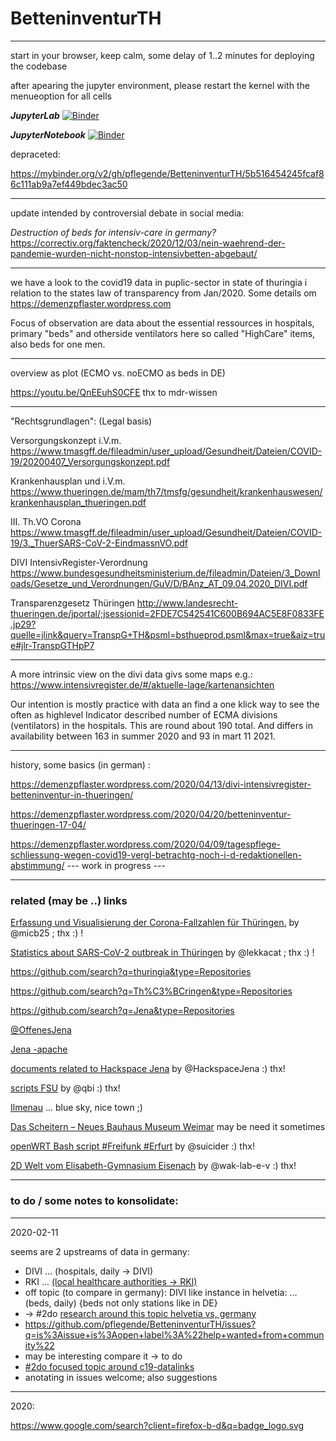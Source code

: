 # BetteninventurTH

***


start in your browser, keep calm, some delay of 1..2 minutes for deploying the codebase

after apearing the jupyter environment, please restart the kernel with the menueoption for all cells

***JupyterLab***
[![Binder](https://mybinder.org/badge_logo.svg)](https://mybinder.org/v2/gh/pflegende/BetteninventurTH/master?urlpath=lab/tree/BetteninventurThur-CountCat2ixio.ipynb)


***JupyterNotebook***
[![Binder](https://mybinder.org/badge_logo.svg)](https://mybinder.org/v2/gh/pflegende/BetteninventurTH/master?filepath=BetteninventurThur-CountCat2ixio.ipynb)




depraceted:

https://mybinder.org/v2/gh/pflegende/BetteninventurTH/5b516454245fcaf86c111ab9a7ef449bdec3ac50

***
update intended by controversial debate in social media:

_Destruction of beds for intensiv-care in germany?_
https://correctiv.org/faktencheck/2020/12/03/nein-waehrend-der-pandemie-wurden-nicht-nonstop-intensivbetten-abgebaut/

***

we have a look to the covid19 data in puplic-sector in state of thuringia i relation to the states law of transparency from Jan/2020.
Some details om https://demenzpflaster.wordpress.com

Focus of observation are data about the essential ressources in hospitals, primary "beds" and otherside ventilators here so called "HighCare" items, also beds for one men.


***

overview as plot (ECMO vs. noECMO as beds in DE)

https://youtu.be/QnEEuhS0CFE
thx to mdr-wissen


***

"Rechtsgrundlagen": (Legal basis)

Versorgungskonzept i.V.m. https://www.tmasgff.de/fileadmin/user_upload/Gesundheit/Dateien/COVID-19/20200407_Versorgungskonzept.pdf

Krankenhausplan und i.V.m. https://www.thueringen.de/mam/th7/tmsfg/gesundheit/krankenhauswesen/krankenhausplan_thueringen.pdf

III. Th.VO Corona https://www.tmasgff.de/fileadmin/user_upload/Gesundheit/Dateien/COVID-19/3._ThuerSARS-CoV-2-EindmassnVO.pdf

DIVI IntensivRegister-Verordnung  https://www.bundesgesundheitsministerium.de/fileadmin/Dateien/3_Downloads/Gesetze_und_Verordnungen/GuV/D/BAnz_AT_09.04.2020_DIVI.pdf

Transparenzgesetz Thüringen http://www.landesrecht-thueringen.de/jportal/;jsessionid=2FDE7C542541C600B694AC5E8F0833FE.jp29?quelle=jlink&query=TranspG+TH&psml=bsthueprod.psml&max=true&aiz=true#jlr-TranspGTHpP7

---

A more intrinsic view on the divi data givs some maps e.g.:
https://www.intensivregister.de/#/aktuelle-lage/kartenansichten

Our intention is mostly practice with data an find a one klick way to see the often as highlevel Indicator described number of ECMA divisions (ventilators) in the hospitals. This are round about 190 total. And differs in availability between 163 in summer 2020 and 93 in mart 11 2021.

---

history, some basics (in german) :

https://demenzpflaster.wordpress.com/2020/04/13/divi-intensivregister-betteninventur-in-thueringen/

https://demenzpflaster.wordpress.com/2020/04/20/betteninventur-thueringen-17-04/

https://demenzpflaster.wordpress.com/2020/04/09/tagespflege-schliessung-wegen-covid19-vergl-betrachtg-noch-i-d-redaktionellen-abstimmung/
 --- work in progress ---
 

***

### related (may be ..) links

[Erfassung und Visualisierung der Corona-Fallzahlen für Thüringen.](https://github.com/micb25/corona-jena)  by @micb25 ;  thx :)  !


[Statistics about SARS-CoV-2 outbreak in Thüringen](https://github.com/lekkacat/TH-Corona)  by @lekkacat ; thx  :) !




https://github.com/search?q=thuringia&type=Repositories

https://github.com/search?q=Th%C3%BCringen&type=Repositories

https://github.com/search?q=Jena&type=Repositories


[@OffenesJena](https://github.com/OffenesJena)

[Jena -apache](https://github.com/search?q=Jena+NOT+apache&type=Repositories&ref=advsearch&l=&l=)

[documents related to Hackspace Jena](https://github.com/HackspaceJena/dokumente)  by @HackspaceJena   :)  thx!

[scripts FSU](https://github.com/qbi/uni-skripte)  by @qbi   :)  thx!

[Ilmenau](https://github.com/search?l=&o=desc&p=1&q=Ilmenau&s=updated&type=Repositories)  ... blue sky, nice town  ;)

[Das Scheitern – Neues Bauhaus Museum Weimar](https://github.com/Studio-TheGreenEyl/scheitern) may be need it sometimes

[openWRT Bash script  #Freifunk #Erfurt](https://github.com/suicider/ffef-herzschlag)   by @suicider  :)  thx!

[2D Welt vom Elisabeth-Gymnasium Eisenach](https://github.com/wak-lab-e-v/2D-Welt-eligym)  by @wak-lab-e-v  :)  thx!



---

### to do / some notes to konsolidate:

---
2020-02-11

seems are 2 upstreams of data in germany:
* DIVI ... (hospitals, daily -> DIVI)
* RKI ... [(local healthcare authorities -> RKI)](https://github.com/robert-koch-institut/COVID-19-Hospitalisierungen_in_Deutschland "RKI gh repo")
* off topic (to compare in germany): DIVI like instance in helvetia: ... (beds, daily) {beds not only stations like in DE}
* -> #2do [research around this topic helvetia vs, germany ](https://github.com/pflegende/BetteninventurTH/issues/5#issue-1085867783)
* https://github.com/pflegende/BetteninventurTH/issues?q=is%3Aissue+is%3Aopen+label%3A%22help+wanted+from+community%22
* may be interesting compare it -> to do
* [ #2do focused topic around c19-datalinks](https://github.com/pflegende/BetteninventurTH/issues/6#issue-1085880192)
* anotating in issues welcome; also suggestions

---
2020:

https://www.google.com/search?client=firefox-b-d&q=badge_logo.svg


